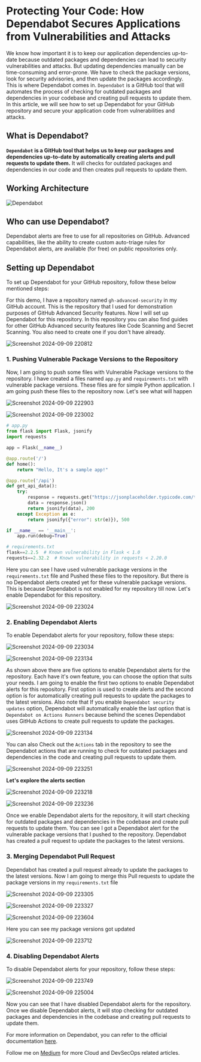 # Protecting Your Code: How Dependabot Secures Applications from Vulnerabilities and Attacks

We know how important it is to keep our application dependencies up-to-date because outdated packages and dependencies can lead to security vulnerabilities and attacks. But updating dependencies manually can be time-consuming and error-prone. We have to check the package versions, look for security advisories, and then update the packages accordingly. This is where Dependabot comes in. `Dependabot` is a GitHub tool that will automates the process of checking for outdated packages and dependencies in your codebase and creating pull requests to update them. In this article, we will see how to set up Dependabot for your GitHub repository and secure your application code from vulnerabilities and attacks.

## What is Dependabot?

**`Dependabot` is a GitHub tool that helps us to keep our packages and dependencies up-to-date by automatically creating alerts and pull requests to update them.** It will checks for outdated packages and dependencies in our code and then creates pull requests to update them.

## Working Architecture

![Dependabot](https://github.com/user-attachments/assets/d35e2609-786d-4458-b4ad-197f1aff1788)

## Who can use Dependabot?

Dependabot alerts are free to use for all repositories on GitHub. Advanced capabilities, like the ability to create custom auto-triage rules for Dependabot alerts, are available (for free) on public repositories only.

## Setting up Dependabot

To set up Dependabot for your GitHub repository, follow these below mentioned steps:

For this demo, I have a repository named `gh-advanced-security` in my GitHub account. This is the repository that I used for demonstration purposes of GitHub Advanced Security features. Now I will set up Dependabot for this repository. In this repository you can also find guides for other GitHub Advanced security features like Code Scanning and Secret Scanning. You also need to create one if you don't have already.


![Screenshot 2024-09-09 220812](https://github.com/user-attachments/assets/47807865-93f5-4af1-922d-91dfe4d7acdb)


### 1. Pushing Vulnerable Package Versions to the Repository

Now, I am going to push some files with Vulnerable Package versions to the repository. I have created a files named `app.py` and `requirements.txt` with vulnerable package versions. These files are for simple Python application. I am going push these files to the repository now. Let's see what will happen


![Screenshot 2024-09-09 222903](https://github.com/user-attachments/assets/3c0c7840-bcd2-45af-9183-92ae09cff82c)


![Screenshot 2024-09-09 223002](https://github.com/user-attachments/assets/8b59d8db-737c-400f-8911-f4256511b018)



```python
# app.py
from flask import Flask, jsonify
import requests

app = Flask(__name__)

@app.route('/')
def home():
    return "Hello, It's a sample app!"

@app.route('/api')
def get_api_data():
    try:
        response = requests.get("https://jsonplaceholder.typicode.com/todos/1")
        data = response.json()
        return jsonify(data), 200
    except Exception as e:
        return jsonify({"error": str(e)}), 500

if __name__ == '__main__':
    app.run(debug=True)
```

```python
# requirements.txt
flask==2.2.5  # Known vulnerability in Flask < 1.0
requests==2.32.2  # Known vulnerability in requests < 2.20.0
```

Here you can see I have used vulnerable package versions in the `requirements.txt` file and Pushed these files to the repository. But there is no Dependabot alerts created yet for these vulnerable package versions. This is because Dependabot is not enabled for my repository till now. Let's enable Dependabot for this repository.


![Screenshot 2024-09-09 223024](https://github.com/user-attachments/assets/b841337b-006b-402c-b35d-faae52f8581d)


### 2. Enabling Dependabot Alerts

To enable Dependabot alerts for your repository, follow these steps:


![Screenshot 2024-09-09 223034](https://github.com/user-attachments/assets/c441e441-8e3d-4061-abf0-eadb843a808e)


![Screenshot 2024-09-09 223134](https://github.com/user-attachments/assets/41d0d447-c9c1-42c4-83f3-74cf5a8093ce)


As shown above there are five options to enable Dependabot alerts for the repository. Each have it's own feature, you can choose the option that suits your needs. I am going to enable the first two options to enable Dependabot alerts for this repository. First option is used to create alerts and the second option is for automatically creating pull requests to update the packages to the latest versions. Also note that If you enable `Dependabot security updates` option, Dependabot will automatically enable the last option that is `Dependabot on Actions Runners` because behind the scenes Dependabot uses GitHub Actions to create pull requests to update the packages.


![Screenshot 2024-09-09 223134](https://github.com/user-attachments/assets/a69628b8-9214-4780-aeef-cd38cbc0a241)


You can also Check out the `Actions` tab in the repository to see the Dependabot actions that are running to check for outdated packages and dependencies in the code and creating pull requests to update them.


![Screenshot 2024-09-09 223251](https://github.com/user-attachments/assets/2317662e-3059-4cf0-9680-89fff07d371f)


**Let's explore the alerts section**


![Screenshot 2024-09-09 223218](https://github.com/user-attachments/assets/706dbf10-3902-4665-ac6f-ef0d741a0dbe)


![Screenshot 2024-09-09 223236](https://github.com/user-attachments/assets/8c8b48ae-2a32-409d-a86f-a3860e27c8ba)


Once we enable Dependabot alerts for the repository, it will start checking for outdated packages and dependencies in the codebase and create pull requests to update them. You can see I got a Dependabot alert for the vulnerable package versions that I pushed to the repository. Dependabot has created a pull request to update the packages to the latest versions.

### 3. Merging Dependabot Pull Request

Dependabot has created a pull request already to update the packages to the latest versions. Now I am going to merge this Pull requests to update the package versions in my `requirements.txt` file


![Screenshot 2024-09-09 223305](https://github.com/user-attachments/assets/a76e85b8-fce4-4a81-bc2a-df29fcc0f4e8)


![Screenshot 2024-09-09 223327](https://github.com/user-attachments/assets/2542be86-05b2-415b-b43a-980a9005e0c2)


![Screenshot 2024-09-09 223604](https://github.com/user-attachments/assets/c07097c4-393a-44dc-889c-9ce2e73dfe93)


Here you can see my package versions got updated


![Screenshot 2024-09-09 223712](https://github.com/user-attachments/assets/8e5c5b0b-0ff9-46a8-8efe-b48f9db2cff6)


### 4. Disabling Dependabot Alerts

To disable Dependabot alerts for your repository, follow these steps:


![Screenshot 2024-09-09 223749](https://github.com/user-attachments/assets/08175644-cf4f-4920-a23b-ae90fdfa740a)


![Screenshot 2024-09-09 225004](https://github.com/user-attachments/assets/a78d5bc2-60c9-4c0f-a6f2-425f1ca32508)

Now you can see that I have disabled Dependabot alerts for the repository. Once we disable Dependabot alerts, it will stop checking for outdated packages and dependencies in the codebase and creating pull requests to update them.


For more information on Dependabot, you can refer to the official documentation [here](https://docs.github.com/en/code-security/supply-chain-security/keeping-your-dependencies-updated-automatically/about-dependabot-version-updates).

Follow me on [Medium](https://medium.com/@mathesh-me) for more Cloud and DevSecOps related articles.
